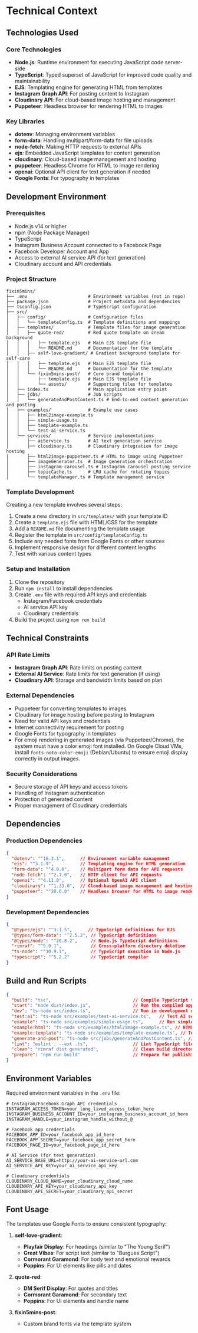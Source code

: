 # Technical Context

## Technologies Used

### Core Technologies
- **Node.js**: Runtime environment for executing JavaScript code server-side
- **TypeScript**: Typed superset of JavaScript for improved code quality and maintainability
- **EJS**: Templating engine for generating HTML from templates
- **Instagram Graph API**: For posting content to Instagram
- **Cloudinary API**: For cloud-based image hosting and management
- **Puppeteer**: Headless browser for rendering HTML to images

### Key Libraries
- **dotenv**: Managing environment variables
- **form-data**: Handling multipart/form-data for file uploads
- **node-fetch**: Making HTTP requests to external APIs
- **ejs**: Embedded JavaScript templates for content generation
- **cloudinary**: Cloud-based image management and hosting
- **puppeteer**: Headless Chrome for HTML to image rendering
- **openai**: Optional API client for text generation if needed
- **Google Fonts**: For typography in templates

## Development Environment

### Prerequisites
- Node.js v14 or higher
- npm (Node Package Manager)
- TypeScript
- Instagram Business Account connected to a Facebook Page
- Facebook Developer Account and App
- Access to external AI service API (for text generation)
- Cloudinary account and API credentials

### Project Structure
```
fixin5mins/
├── .env                       # Environment variables (not in repo)
├── package.json               # Project metadata and dependencies
├── tsconfig.json              # TypeScript configuration
├── src/
│   ├── config/                # Configuration files
│   │   └── templateConfig.ts  # Template definitions and mappings
│   ├── templates/             # Template files for image generation
│   │   ├── quote-red/         # Red quote template on cream background
│   │   │   ├── template.ejs   # Main EJS template file
│   │   │   └── README.md      # Documentation for the template
│   │   ├── self-love-gradient/ # Gradient background template for self-care
│   │   │   ├── template.ejs   # Main EJS template file  
│   │   │   └── README.md      # Documentation for the template
│   │   └── fixin5mins-post/   # Core brand template
│   │       ├── template.ejs   # Main EJS template file
│   │       └── assets/        # Supporting files for templates
│   ├── index.ts               # Main application entry point
│   ├── jobs/                  # Job scripts
│   │   └── generateAndPostContent.ts # End-to-end content generation and posting
│   ├── examples/              # Example use cases
│   │   ├── html2image-example.ts
│   │   ├── simple-usage.ts
│   │   ├── template-example.ts
│   │   └── test-ai-service.ts
│   └── services/              # Service implementations
│       ├── aiService.ts       # AI text generation service
│       ├── cloudinary.ts      # Cloudinary integration for image hosting
│       ├── html2image-puppeteer.ts # HTML to image using Puppeteer
│       ├── imageGenerator.ts  # Image generation orchestration
│       ├── instagram-carousel.ts # Instagram carousel posting service
│       ├── topicCache.ts      # LRU cache for rotating topics
│       └── templateManager.ts # Template management service
```

### Template Development
Creating a new template involves several steps:
1. Create a new directory in `src/templates/` with your template ID
2. Create a `template.ejs` file with HTML/CSS for the template
3. Add a `README.md` file documenting the template usage
4. Register the template in `src/config/templateConfig.ts`
5. Include any needed fonts from Google Fonts or other sources
6. Implement responsive design for different content lengths
7. Test with various content types

### Setup and Installation
1. Clone the repository
2. Run `npm install` to install dependencies
3. Create `.env` file with required API keys and credentials
   - Instagram/Facebook credentials
   - AI service API key
   - Cloudinary credentials
4. Build the project using `npm run build`

## Technical Constraints

### API Rate Limits
- **Instagram Graph API**: Rate limits on posting content
- **External AI Service**: Rate limits for text generation (if using)
- **Cloudinary API**: Storage and bandwidth limits based on plan

### External Dependencies
- Puppeteer for converting templates to images
- Cloudinary for image hosting before posting to Instagram
- Need for valid API keys and credentials
- Internet connectivity requirement for posting
- Google Fonts for typography in templates
- For emoji rendering in generated images (via Puppeteer/Chrome), the system must have a color emoji font installed. On Google Cloud VMs, install `fonts-noto-color-emoji` (Debian/Ubuntu) to ensure emoji display correctly in output images.

### Security Considerations
- Secure storage of API keys and access tokens
- Handling of Instagram authentication
- Protection of generated content
- Proper management of Cloudinary credentials

## Dependencies

### Production Dependencies
```json
{
  "dotenv": "^16.3.1",      // Environment variable management
  "ejs": "^3.1.9",          // Templating engine for HTML generation
  "form-data": "^4.0.0",    // Multipart form data for API requests
  "node-fetch": "^2.7.0",   // HTTP client for API requests
  "openai": "^4.11.0",      // Optional OpenAI API client
  "cloudinary": "^1.33.0",  // Cloud-based image management and hosting
  "puppeteer": "^20.0.0"    // Headless browser for HTML to image rendering
}
```

### Development Dependencies
```json
{
  "@types/ejs": "^3.1.5",      // TypeScript definitions for EJS
  "@types/form-data": "^2.5.2", // TypeScript definitions
  "@types/node": "^20.8.2",     // Node.js TypeScript definitions
  "rimraf": "^5.0.1",           // Cross-platform directory deletion
  "ts-node": "^10.9.1",         // TypeScript execution in Node.js
  "typescript": "^5.2.2"        // TypeScript compiler
}
```

## Build and Run Scripts
```json
{
  "build": "tsc",                               // Compile TypeScript to JavaScript
  "start": "node dist/index.js",                // Run the compiled application
  "dev": "ts-node src/index.ts",                // Run in development mode
  "test:ai": "ts-node src/examples/test-ai-service.ts",   // Test AI service
  "example": "ts-node src/examples/simple-usage.ts",      // Run simple example
  "example:html": "ts-node src/examples/html2image-example.ts", // HTML2Image example
  "example:template": "ts-node src/examples/template-example.ts", // Template example
  "generate-and-post": "ts-node src/jobs/generateAndPostContent.ts", // Generate and post content
  "lint": "eslint . --ext .ts",                 // Lint TypeScript files
  "clean": "rimraf dist generated",             // Clean build directories
  "prepare": "npm run build"                    // Prepare for publishing
}
```

## Environment Variables
Required environment variables in the `.env` file:
```
# Instagram/Facebook Graph API credentials
INSTAGRAM_ACCESS_TOKEN=your_long_lived_access_token_here
INSTAGRAM_BUSINESS_ACCOUNT_ID=your_instagram_business_account_id_here
INSTAGRAM_HANDLE=your_instagram_handle_without_@

# Facebook app credentials
FACEBOOK_APP_ID=your_facebook_app_id_here
FACEBOOK_APP_SECRET=your_facebook_app_secret_here
FACEBOOK_PAGE_ID=your_facebook_page_id_here

# AI Service (for text generation)
AI_SERVICE_BASE_URL=http://your-ai-service-url.com
AI_SERVICE_API_KEY=your_ai_service_api_key

# Cloudinary credentials
CLOUDINARY_CLOUD_NAME=your_cloudinary_cloud_name
CLOUDINARY_API_KEY=your_cloudinary_api_key
CLOUDINARY_API_SECRET=your_cloudinary_api_secret
```

## Font Usage
The templates use Google Fonts to ensure consistent typography:

1. **self-love-gradient**:
   - **Playfair Display**: For headings (similar to "The Young Serif")
   - **Great Vibes**: For script text (similar to "Burgues Script")
   - **Cormorant Garamond**: For body text and emotional rewards
   - **Poppins**: For UI elements like pills and dates

2. **quote-red**:
   - **DM Serif Display**: For quotes and titles
   - **Cormorant Garamond**: For secondary text
   - **Poppins**: For UI elements and handle name

3. **fixin5mins-post**:
   - Custom brand fonts via the template system 